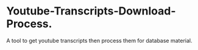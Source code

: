 # Youtube-Transcripts-Download-Process.
A tool to get youtube transcripts then process them for database material.
